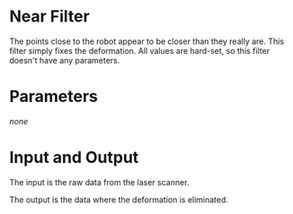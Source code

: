 # Near Filter
The points close to the robot appear to be closer than they really are. This filter simply fixes the deformation. All values are hard-set, so this filter doesn't have any parameters.

# Parameters
*none*

# Input and Output
The input is the raw data from the laser scanner.

The output is the data where the deformation is eliminated.
